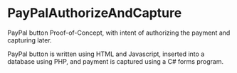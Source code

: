 # PayPalAuthorizeAndCapture
PayPal button Proof-of-Concept, with intent of authorizing the payment and capturing later.

PayPal button is written using HTML and Javascript, inserted into a database using PHP, and payment is captured using a C# forms program.
